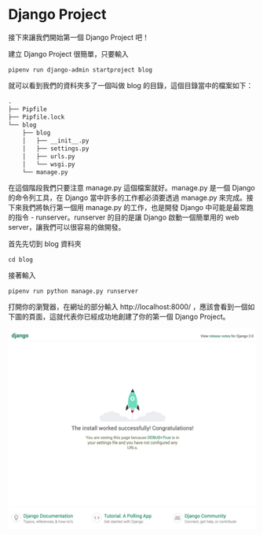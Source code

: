 # Django Project

接下來讓我們開始第一個 Django Project 吧！

建立 Django Project 很簡單，只要輸入

```
pipenv run django-admin startproject blog
```

就可以看到我們的資料夾多了一個叫做 blog 的目錄，這個目錄當中的檔案如下：

```
.
├── Pipfile
├── Pipfile.lock
└── blog
    ├── blog
    │   ├── __init__.py
    │   ├── settings.py
    │   ├── urls.py
    │   └── wsgi.py
    └── manage.py
```

在這個階段我們只要注意 manage.py 這個檔案就好。manage.py 是一個 Django 的命令列工具，在 Django 當中許多的工作都必須要透過 manage.py 來完成。接下來我們將執行第一個用 manage.py 的工作，也是開發 Django 中可能是最常跑的指令 - runserver。runserver 的目的是讓 Django 啟動一個簡單用的 web server，讓我們可以很容易的做開發。

首先先切到 blog 資料夾

```
cd blog
```

接著輸入

```
pipenv run python manage.py runserver
```

打開你的瀏覽器，在網址的部分輸入 http://localhost:8000/ ，應該會看到一個如下圖的頁面，這就代表你已經成功地創建了你的第一個 Django Project。

![It Works](img/it_works.png)
